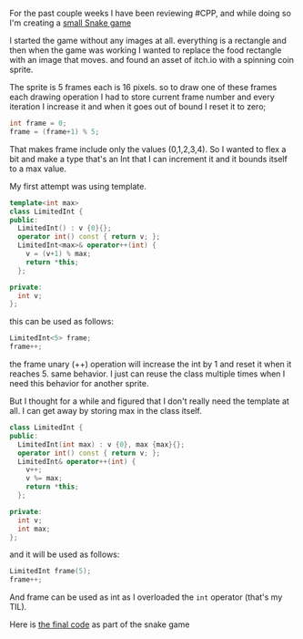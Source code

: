 For the past couple weeks I have been reviewing #CPP, and while doing so I'm creating a [small Snake game](https://github.com/emad-elsaid/snake)

I started the game without any images at all. everything is a rectangle and then when the game was working I wanted to replace the food rectangle with an image that moves. and found an asset of itch.io with a spinning coin sprite.

The sprite is 5 frames each is 16 pixels. so to draw one of these frames each drawing operation I had to store current frame number and every iteration I increase it and when it goes out of bound I reset it to zero;

```cpp
int frame = 0;
frame = (frame+1) % 5;
```

That makes frame include only the values (0,1,2,3,4). So I wanted to flex a bit and make a type that's an Int that I can increment it and it bounds itself to a max value.

My first attempt was using template.

```cpp
template<int max>
class LimitedInt {
public:
  LimitedInt() : v {0}{};
  operator int() const { return v; };
  LimitedInt<max>& operator++(int) {
    v = (v+1) % max;
    return *this;
  };

private:
  int v;
};

```

this can be used as follows:

```cpp
LimitedInt<5> frame;
frame++;
```

the frame unary (++) operation will increase the int by 1 and reset it when it reaches 5. same behavior. I just can reuse the class multiple times when I need this behavior for another sprite.

But I thought for a while and figured that I don't really need the template at all. I can get away by storing max in the class itself.

```cpp
class LimitedInt {
public:
  LimitedInt(int max) : v {0}, max {max}{};
  operator int() const { return v; };
  LimitedInt& operator++(int) {
    v++;
    v %= max;
    return *this;
  };

private:
  int v;
  int max;
};
```

and it will be used as follows:

```cpp
LimitedInt frame(5);
frame++;
```

And frame can be used as int as I overloaded the `int` operator (that's my TIL).

Here is [the final code](https://github.com/emad-elsaid/snake/blob/6055849962428d4565d43c1caf260c5632ed799f/main.cpp#L24) as part of the snake game
